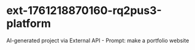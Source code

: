 # ext-1761218870160-rq2pus3-platform
AI-generated project via External API - Prompt: make a portfolio website
